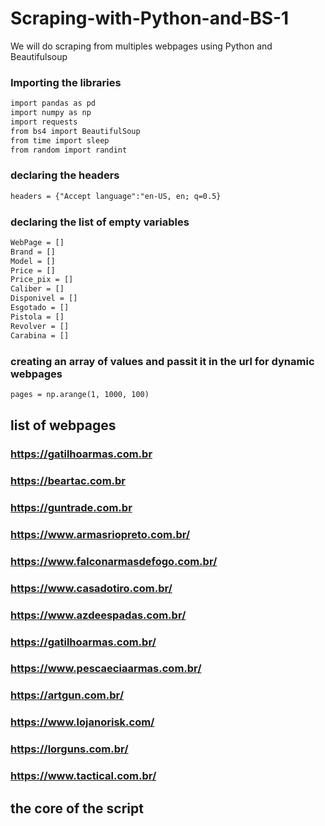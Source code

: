 # Scraping-with-Python-and-BS-1
We will do scraping from multiples webpages using Python and Beautifulsoup
### Importing the libraries
```diff 
import pandas as pd
import numpy as np
import requests
from bs4 import BeautifulSoup
from time import sleep
from random import randint
```

### declaring the headers
```diff 
headers = {"Accept language":"en-US, en; q=0.5}
```

### declaring the list of empty variables
```diff
WebPage = []
Brand = []
Model = []
Price = []
Price_pix = []
Caliber = []
Disponivel = []
Esgotado = []
Pistola = []
Revolver = []
Carabina = [] 
```

### creating an array of values and passit it in the url for dynamic webpages
```diff 
pages = np.arange(1, 1000, 100)
```

## list of webpages
### https://gatilhoarmas.com.br
### https://beartac.com.br
### https://guntrade.com.br
### https://www.armasriopreto.com.br/
### https://www.falconarmasdefogo.com.br/
### https://www.casadotiro.com.br/
### https://www.azdeespadas.com.br/
### https://gatilhoarmas.com.br/
### https://www.pescaeciaarmas.com.br/
### https://artgun.com.br/
### https://www.lojanorisk.com/
### https://lorguns.com.br/
### https://www.tactical.com.br/

## the core of the script
